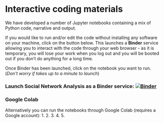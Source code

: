 # Interactive coding materials

We have developed a number of Jupyter notebooks containing a mix of Python code, narrative and output.

If you would like to run and/or edit the code without installing any software on your machine, click on the button below. This launches a **Binder** service allowing you to interact with the code through your web browser - as it is temporary, you will lose your work when you log out and you will be booted out if you don’t do anything for a long time.

Once Binder has been launched, click on the notebook you want to run. (*Don't worry if takes up to a minute to launch*)

### Launch Social Network Analysis as a Binder service: [![Binder](http://mybinder.org/badge_logo.svg)](https://mybinder.org/v2/gh/DiarmuidM/wiserd-social-network-analysis-course/main?filepath=code)

### Google Colab

Alternatively you can run the notebooks through Google Colab (requires a Google account):
1. 
2.
3.
4.
5.
